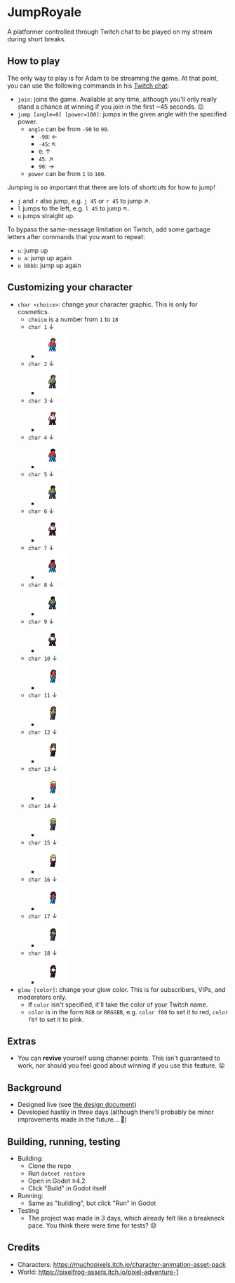 # JumpRoyale

A platformer controlled through Twitch chat to be played on my stream during short breaks.

## How to play

The only way to play is for Adam to be streaming the game. At that point, you can use the following commands in his [Twitch chat](https://twitch.tv/AdamLearnsLive):

- `join`: joins the game. Available at any time, although you'll only really stand a chance at winning if you join in the first ~45 seconds. 😉
- `jump [angle=0] [power=100]`: jumps in the given angle with the specified power.
  - `angle` can be from `-90` to `90`.
    - `-90`: ←
    - `-45`: ↖
    - `0`: ↑
    - `45`: ↗︎
    - `90`: →
  - `power` can be from `1` to `100`.

Jumping is so important that there are lots of shortcuts for how to jump!

- `j` and `r` also jump, e.g. `j 45` or `r 45` to jump ↗︎.
- `l` jumps to the left, e.g. `l 45` to jump ↖.
- `u` jumps straight up.

To bypass the same-message limitation on Twitch, add some garbage letters after commands that you want to repeat:

- `u`: jump up
- `u a`: jump up again
- `u bbbb`: jump up again

## Customizing your character

- `char <choice>`: change your character graphic. This is only for cosmetics.
  - `choice` is a number from `1` to `18`
  - `char 1` ↓
    - ![](https://github.com/AdamLearns/JumpRoyale/blob/main/assets/sprites/characters/Male/Character%201/Clothes%201/Character1M_1_idle_0.png?raw=true)
  - `char 2` ↓
    - ![](https://github.com/AdamLearns/JumpRoyale/blob/main/assets/sprites/characters/Male/Character%201/Clothes%202/Character1M_2_idle_0.png?raw=true)
  - `char 3` ↓
    - ![](https://github.com/AdamLearns/JumpRoyale/blob/main/assets/sprites/characters/Male/Character%201/Clothes%203/Character1M_3_idle_0.png?raw=true)
  - `char 4` ↓
    - ![](https://github.com/AdamLearns/JumpRoyale/blob/main/assets/sprites/characters/Male/Character%202/Clothes%201/Character2M_1_idle_0.png?raw=true)
  - `char 5` ↓
    - ![](https://github.com/AdamLearns/JumpRoyale/blob/main/assets/sprites/characters/Male/Character%202/Clothes%202/Character2M_2_idle_0.png?raw=true)
  - `char 6` ↓
    - ![](https://github.com/AdamLearns/JumpRoyale/blob/main/assets/sprites/characters/Male/Character%202/Clothes%203/Character2M_3_idle_0.png?raw=true)
  - `char 7` ↓
    - ![](https://github.com/AdamLearns/JumpRoyale/blob/main/assets/sprites/characters/Male/Character%203/Clothes%201/Character3M_1_idle_0.png?raw=true)
  - `char 8` ↓
    - ![](https://github.com/AdamLearns/JumpRoyale/blob/main/assets/sprites/characters/Male/Character%203/Clothes%202/Character3M_2_idle_0.png?raw=true)
  - `char 9` ↓
    - ![](https://github.com/AdamLearns/JumpRoyale/blob/main/assets/sprites/characters/Male/Character%203/Clothes%203/Character3M_3_idle_0.png?raw=true)
  - `char 10` ↓
    - ![](https://github.com/AdamLearns/JumpRoyale/blob/main/assets/sprites/characters/Female/Character%201/Clothes%201/Character1F_1_idle_0.png?raw=true)
  - `char 11` ↓
    - ![](https://github.com/AdamLearns/JumpRoyale/blob/main/assets/sprites/characters/Female/Character%201/Clothes%202/Character1F_2_idle_0.png?raw=true)
  - `char 12` ↓
    - ![](https://github.com/AdamLearns/JumpRoyale/blob/main/assets/sprites/characters/Female/Character%201/Clothes%203/Character1F_3_idle_0.png?raw=true)
  - `char 13` ↓
    - ![](https://github.com/AdamLearns/JumpRoyale/blob/main/assets/sprites/characters/Female/Character%202/Clothes%201/Character2F_1_idle_0.png?raw=true)
  - `char 14` ↓
    - ![](https://github.com/AdamLearns/JumpRoyale/blob/main/assets/sprites/characters/Female/Character%202/Clothes%202/Character2F_2_idle_0.png?raw=true)
  - `char 15` ↓
    - ![](https://github.com/AdamLearns/JumpRoyale/blob/main/assets/sprites/characters/Female/Character%202/Clothes%203/Character2F_3_idle_0.png?raw=true)
  - `char 16` ↓
    - ![](https://github.com/AdamLearns/JumpRoyale/blob/main/assets/sprites/characters/Female/Character%203/Clothes%201/Character3F_1_idle_0.png?raw=true)
  - `char 17` ↓
    - ![](https://github.com/AdamLearns/JumpRoyale/blob/main/assets/sprites/characters/Female/Character%203/Clothes%202/Character3F_2_idle_0.png?raw=true)
  - `char 18` ↓
    - ![](https://github.com/AdamLearns/JumpRoyale/blob/main/assets/sprites/characters/Female/Character%203/Clothes%203/Character3F_3_idle_0.png?raw=true)
- `glow [color]`: change your glow color. This is for subscribers, VIPs, and moderators only.
  - If `color` isn't specified, it'll take the color of your Twitch name.
  - `color` is in the form `RGB` or `RRGGBB`, e.g. `color f00` to set it to red, `color f0f` to set it to pink.

## Extras

- You can **revive** yourself using channel points. This isn't guaranteed to work, nor should you feel good about winning if you use this feature. 😛

## Background

- Designed live (see [the design document](https://docs.google.com/document/d/1YoMtmxC9b5bVoKzm7LxIQ2DxAr3bq84uruarrXFOgQQ/edit))
- Developed hastily in three days (although there'll probably be minor improvements made in the future... 👀)

## Building, running, testing

- Building:
  - Clone the repo
  - Run `dotnet restore`
  - Open in Godot ≥4.2
  - Click "Build" in Godot itself
- Running:
  - Same as "building", but click "Run" in Godot
- Testing
  - The project was made in 3 days, which already felt like a breakneck pace. You think there were time for tests? 😓

## Credits

- Characters: https://muchopixels.itch.io/character-animation-asset-pack
- World: https://pixelfrog-assets.itch.io/pixel-adventure-1
